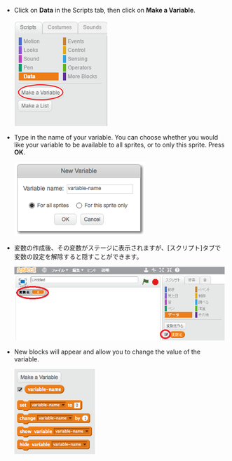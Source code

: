 + Click on **Data** in the Scripts tab, then click on **Make a Variable**.
    
    ![Data blocks](images/data-blocks.png)

+ Type in the name of your variable. You can choose whether you would like your variable to be available to all sprites, or to only this sprite. Press **OK**.
    
    ![変数を作成する](images/create-variable.png)

+ 変数の作成後、その変数がステージに表示されますが、[スクリプト]タブで変数の設定を解除すると隠すことができます。
    
    ![Variable blocks](images/variable-show.png)

+ New blocks will appear and allow you to change the value of the variable.
    
    ![Variable blocks](images/variable-blocks.png)